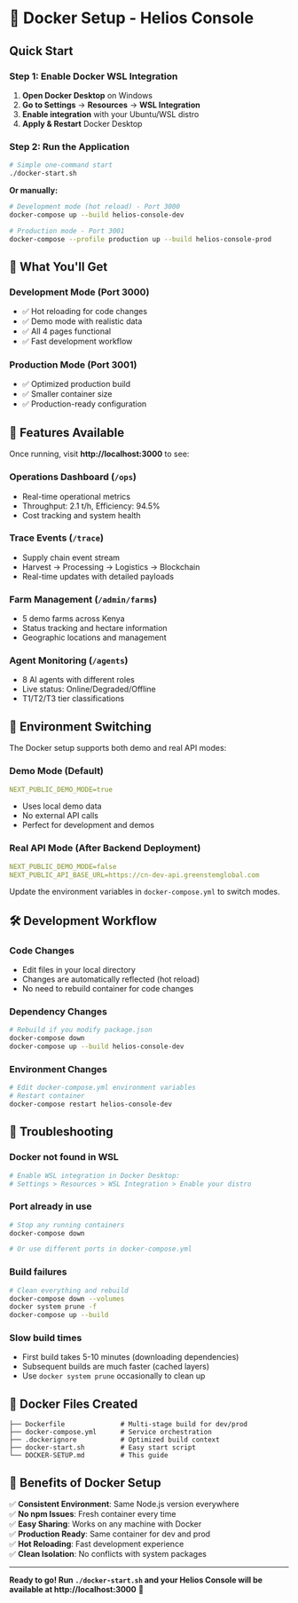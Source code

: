 # 🐳 Docker Setup - Helios Console

## Quick Start

### Step 1: Enable Docker WSL Integration

1. **Open Docker Desktop** on Windows
2. **Go to Settings** → **Resources** → **WSL Integration**
3. **Enable integration** with your Ubuntu/WSL distro
4. **Apply & Restart** Docker Desktop

### Step 2: Run the Application

```bash
# Simple one-command start
./docker-start.sh
```

**Or manually:**

```bash
# Development mode (hot reload) - Port 3000
docker-compose up --build helios-console-dev

# Production mode - Port 3001  
docker-compose --profile production up --build helios-console-prod
```

## 🎯 What You'll Get

### **Development Mode** (Port 3000)
- ✅ Hot reloading for code changes
- ✅ Demo mode with realistic data
- ✅ All 4 pages functional
- ✅ Fast development workflow

### **Production Mode** (Port 3001)
- ✅ Optimized production build
- ✅ Smaller container size
- ✅ Production-ready configuration

## 🌟 Features Available

Once running, visit **http://localhost:3000** to see:

### **Operations Dashboard** (`/ops`)
- Real-time operational metrics
- Throughput: 2.1 t/h, Efficiency: 94.5%
- Cost tracking and system health

### **Trace Events** (`/trace`)  
- Supply chain event stream
- Harvest → Processing → Logistics → Blockchain
- Real-time updates with detailed payloads

### **Farm Management** (`/admin/farms`)
- 5 demo farms across Kenya
- Status tracking and hectare information
- Geographic locations and management

### **Agent Monitoring** (`/agents`)
- 8 AI agents with different roles
- Live status: Online/Degraded/Offline
- T1/T2/T3 tier classifications

## 🔄 Environment Switching

The Docker setup supports both demo and real API modes:

### **Demo Mode** (Default)
```yaml
NEXT_PUBLIC_DEMO_MODE=true
```
- Uses local demo data
- No external API calls
- Perfect for development and demos

### **Real API Mode** (After Backend Deployment)
```yaml
NEXT_PUBLIC_DEMO_MODE=false
NEXT_PUBLIC_API_BASE_URL=https://cn-dev-api.greenstemglobal.com
```

Update the environment variables in `docker-compose.yml` to switch modes.

## 🛠️ Development Workflow

### **Code Changes**
- Edit files in your local directory
- Changes are automatically reflected (hot reload)
- No need to rebuild container for code changes

### **Dependency Changes**
```bash
# Rebuild if you modify package.json
docker-compose down
docker-compose up --build helios-console-dev
```

### **Environment Changes**
```bash
# Edit docker-compose.yml environment variables
# Restart container
docker-compose restart helios-console-dev
```

## 🐛 Troubleshooting

### **Docker not found in WSL**
```bash
# Enable WSL integration in Docker Desktop:
# Settings > Resources > WSL Integration > Enable your distro
```

### **Port already in use**
```bash
# Stop any running containers
docker-compose down

# Or use different ports in docker-compose.yml
```

### **Build failures**
```bash
# Clean everything and rebuild
docker-compose down --volumes
docker system prune -f
docker-compose up --build
```

### **Slow build times**
- First build takes 5-10 minutes (downloading dependencies)
- Subsequent builds are much faster (cached layers)
- Use `docker system prune` occasionally to clean up

## 📁 Docker Files Created

```
├── Dockerfile              # Multi-stage build for dev/prod
├── docker-compose.yml      # Service orchestration  
├── .dockerignore           # Optimized build context
├── docker-start.sh         # Easy start script
└── DOCKER-SETUP.md         # This guide
```

## 🎉 Benefits of Docker Setup

✅ **Consistent Environment**: Same Node.js version everywhere  
✅ **No npm Issues**: Fresh container every time  
✅ **Easy Sharing**: Works on any machine with Docker  
✅ **Production Ready**: Same container for dev and prod  
✅ **Hot Reloading**: Fast development experience  
✅ **Clean Isolation**: No conflicts with system packages  

---

**Ready to go! Run `./docker-start.sh` and your Helios Console will be available at http://localhost:3000** 🚀